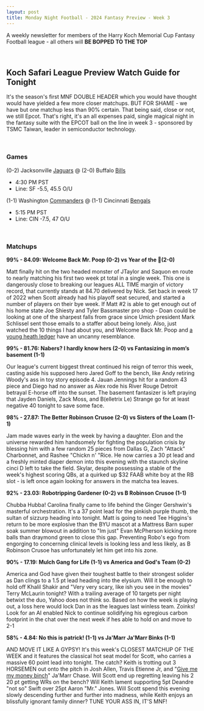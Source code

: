 ```yaml
---
layout: post
title: Monday Night Football - 2024 Fantasy Preview - Week 3
---
```


A weekly newsletter for members of the Harry Koch Memorial Cup Fantasy Football league - all others will **BE BOPPED TO THE TOP**

<br/>

## Koch Safari League Preview Watch Guide for Tonight

It's the season's first MNF DOUBLE HEADER which you would have thought would have yielded a few more closer matchups. BUT FOR SHAME - we have but one matchup less than 90% certain. That being said, close or not, we still Epcot. That's right, it's an all expenses paid, single magical night in the fantasy suite with the EPCOT ball on the line in week 3 - sponsored by TSMC Taiwan, leader in semiconductor technology. 

<br/>

### Games
(0-2) Jacksonville [Jaguars]() @ (2-0) Buffalo [Bills]()
* 4:30 PM PST
* Line: SF -5.5, 45.5 O/U

(1-1) Washington [Commanders]() @ (1-1) Cincinnati [Bengals]()
* 5:15 PM PST
* Line: CIN -7.5, 47 O/U

<br/>

### Matchups

**99% - 84.09: Welcome Back Mr. Poop (0-2) vs Year of the 🔗(2-0)**

Matt finally hit on the two headed monster of JTaylor and Saquon en route to nearly matching his first two week pt total in a single week. This one is dangerously close to breaking our leagues ALL TIME margin of victory record, that currently stands at 84.70 delivered by Nick. Set back in week 17 of 2022 when Scott already had his playoff seat secured, and started a number of players on their bye week. If Matt #2 is able to get enough out of his home state Joe Shiesty and Tyler Bassmaster pro shop - Doan could be looking at one of the sharpest falls from grace since Umich president Mark Schlissel sent those emails to a staffer about being lonely. Also, just watched the 10 things I had about you, and Welcome Back Mr. Poop and [a young heath ledger](https://preview.redd.it/ylroyskfuye61.png?auto=webp&s=f7d041211f1bbba081ef5383c3f27e5dc0a9a10f) have an uncanny resemblance.

**99% - 81.76: Nabers? I hardly know hers (2-0) vs Fantasizing in mom’s basement (1-1)**

Our league's current biggest threat continued his reign of terror this week, casting aside his supposed hero Jared Goff to the bench, like Andy retiring Woody's ass in toy story episode 4. Jauan Jennings hit for a random 43 piece and Diego had no answer as Alex rode his River Rouge Detroit betrayal E-horse off into the sunset. The basement fantasizer is left praying that Jayden Daniels, Zack Moss, and B(elletrix Le) Strange go for at least negative 40 tonight to save some face. 


**98% - 27.87: The Better Robinson Crusoe (2-0) vs Sisters of the Loam (1-1)**

Jam made waves early in the week by having a daughter. Elon and the universe rewarded him handsomely for fighting the population crisis by blessing him with a few random 25 pieces from Dallas G, Zach "Attack" Charbonnet, and Rashee "Chickn n' "Rice. He now carries a 30 pt lead and a freshly minted diaper demon into this evening with the staunch skyline cinci D left to take the field. Skylar, despite possessing a stable of the week's highest scoring QBs, at a quirked up $32 FAAB white boy at the RB slot - is left once again looking for answers in the matcha tea leaves. 


**92% - 23.03: Robotripping Gardener (0-2) vs B Robinson Crusoe (1-1)**

Chubba Hubba! Carolina finally came to life behind the Ginger Gershwin's masterful orchestration. It's a 37 point lead for the pinkish purple thumb, the sultan of sizzurp heading into tonight. Matt is going to need Tee Higgins's return to be more explosive than the BYU mascot at a Mattress Barn super soak summer blowout in addition to "Im just" Evan McPherson kicking more balls than draymond green to close this gap. Preventing Robo's ego from engorging to concerning clinical levels is looking less and less likely, as B Robinson Crusoe has unfortunately let him get into his zone.


**90% - 17.19: Mulch Gang for Life (1-1) vs America and God's Team (0-2)**

America and God have given their toughest battle to their strongest solider as Dan clings to a 1.5 pt lead heading into the elysium. Will it be enough to hold off Khalil Shakir and "Very very scary, like ish you see in the movies" Terry McLaurin tonight? With a trailing average of 10 targets per night betwixt the duo, Yahoo does not think so. Based on how the week is playing out, a loss here would lock Dan in as the leagues last winless team. Zoinks! Look for an AI enabled Nick to continue solidifying his egregious carbon footprint in the chat over the next week if hes able to hold on and move to 2-1


**58% - 4.84: No this is patrick! (1-1) vs Ja'Marr Ja'Marr Binks (1-1)**

AND MOVE IT LIKE A GYPSY! It's this week's CLOSEST MATCHUP OF THE WEEK and it features the classical hot seat model for Scott, who carries a massive 60 point lead into tonight. The catch? Keith is trotting out 3 HORSEMEN out onto the pitch in Josh Allen, Travis Etienne Jr, and "[Give me my money binch](https://media.wnyc.org/i/800/0/c/85/1/pearl_screenshot_main.jpg)" Ja'Marr Chase. Will Scott end up regretting leaving his 2 20 pt getting WRs on the bench? Will Keith lament supporting 5pt Deandre "not so" Swift over 25pt Aaron "Mr." Jones. Will Scott spend this evening slowly descending further and further into madness, while Keith enjoys an blissfully ignorant family dinner? TUNE YOUR ASS IN, IT'S MNF!  

<br/>


